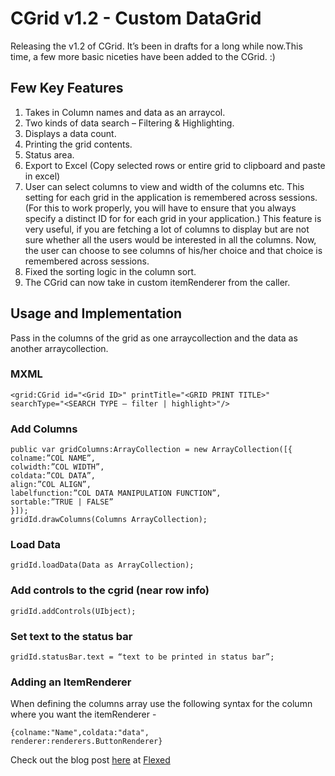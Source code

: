 # CGrid v1.2 - Custom DataGrid #
Releasing the v1.2 of CGrid. It’s been in drafts for a long while now.This time, a few more basic niceties have been added to the CGrid. :)

## Few Key Features ##

  1. Takes in Column names and data as an arraycol.
  1. Two kinds of data search – Filtering & Highlighting.
  1. Displays a data count.
  1. Printing the grid contents.
  1. Status area.
  1. Export to Excel (Copy selected rows or entire grid to clipboard and paste in excel)
  1. User can select columns to view and width of the columns etc. This setting for each   grid in the application is remembered across sessions.(For this to work properly, you will have to ensure that you always specify a distinct ID for for each grid in your application.) This feature is very useful, if you are fetching a lot of columns to display but are not sure whether all the users would be interested in all the columns. Now, the user can choose to see columns of his/her choice and that choice is remembered across sessions.
  1. Fixed the sorting logic in the column sort.
  1. The CGrid can now take in custom itemRenderer from the caller.

## Usage and Implementation ##
Pass in the columns of the grid as one arraycollection and the data as another arraycollection.

### MXML ###
```
<grid:CGrid id="<Grid ID>" printTitle="<GRID PRINT TITLE>" searchType="<SEARCH TYPE – filter | highlight>"/>
```
### Add Columns ###
```
public var gridColumns:ArrayCollection = new ArrayCollection([{
colname:”COL NAME”,
colwidth:”COL WIDTH”,
coldata:”COL DATA”,
align:”COL ALIGN”,
labelfunction:”COL DATA MANIPULATION FUNCTION”,
sortable:”TRUE | FALSE”
}]);
gridId.drawColumns(Columns ArrayCollection);
```
### Load Data ###
```
gridId.loadData(Data as ArrayCollection);
```
### Add controls to the cgrid (near row info) ###
```
gridId.addControls(UIbject);
```
### Set text to the status bar ###
```
gridId.statusBar.text = “text to be printed in status bar”;
```
### Adding an ItemRenderer ###
When defining the columns array use the following syntax for the column where you want the itemRenderer -
```
{colname:"Name",coldata:"data",
renderer:renderers.ButtonRenderer}
```

Check out the blog post [here](http://flexed.wordpress.com/2007/08/15/customgrid-v12/) at [Flexed](http://flexed.wordpress.com/)